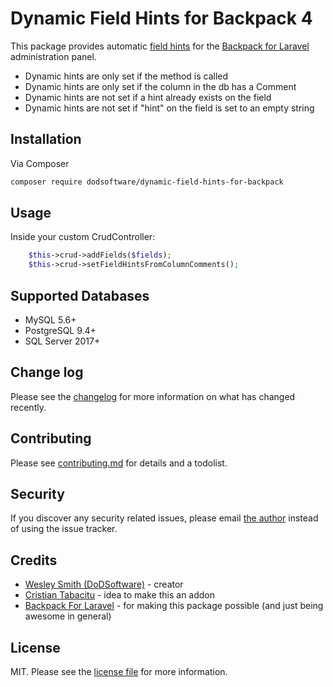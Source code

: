 # Dynamic Field Hints for Backpack 4


This package provides automatic [field hints](https://backpackforlaravel.com/docs/4.1/crud-fields#optional-field-attributes-for-presentation-purposes) for the [Backpack for Laravel](https://backpackforlaravel.com/) administration panel. 
 
- Dynamic hints are only set if the method is called
- Dynamic hints are only set if the column in the db has a Comment
- Dynamic hints are not set if a hint already exists on the field
- Dynamic hints are not set if "hint" on the field is set to an empty string


## Installation

Via Composer

``` bash
composer require dodsoftware/dynamic-field-hints-for-backpack
```

## Usage

Inside your custom CrudController:

```php
    $this->crud->addFields($fields);
    $this->crud->setFieldHintsFromColumnComments();
```

## Supported Databases
- MySQL 5.6+
- PostgreSQL 9.4+
- SQL Server 2017+

## Change log

Please see the [changelog](changelog.md) for more information on what has changed recently.

## Contributing

Please see [contributing.md](CONTRIBUTING.md) for details and a todolist.

## Security

If you discover any security related issues, please email [the author](composer.json) instead of using the issue tracker.

## Credits

- [Wesley Smith (DoDSoftware)](https://github.com/DoDSoftware) - creator
- [Cristian Tabacitu](https://github.com/tabacitu) - idea to make this an addon
- [Backpack For Laravel](https://backpackforlaravel.com/) - for making this package possible (and just being awesome in general)


## License

MIT. Please see the [license file](license.md) for more information.
